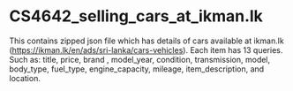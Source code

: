 # CS4642_selling_cars_at_ikman.lk
This contains zipped json file which has details of cars available at ikman.lk (https://ikman.lk/en/ads/sri-lanka/cars-vehicles). Each item has 13 queries. Such as:
title, price, brand , model_year, condition, transmission, model, body_type, fuel_type, engine_capacity, mileage, item_description, and location.
